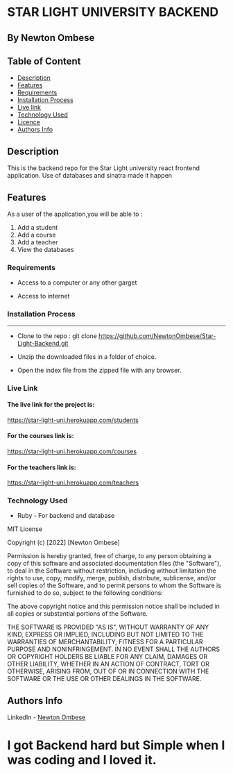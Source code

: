 # STAR LIGHT UNIVERSITY BACKEND

   ## By Newton Ombese

## Table of Content

- [Description](#description)
- [Features](#features)
- [Requirements](#requirements)
- [Installation Process](#installation-Process)
- [Live link](#Live-Link)
- [Technology Used](#technology-Used)
- [Licence](#licence)
- [Authors Info](#Authors-info)

## Description

 <p>This is the backend repo for the Star Light university react frontend application. Use of databases and sinatra made it happen</p>

## Features

As a user of the application,you will be able to :

1. Add a student
2. Add a course
3. Add a teacher
4. View the databases

 ###  Requirements

 * Access to  a computer or any other garget

 * Access to internet

### Installation Process

 ****  
* Clone to the repo : git clone https://github.com/NewtonOmbese/Star-Light-Backend.git

* Unzip the downloaded files in a folder of choice.

* Open the index file from the zipped file with any browser.

### Live Link
#### The live link for the project is: 
https://star-light-uni.herokuapp.com/students

#### For the courses link is:
https://star-light-uni.herokuapp.com/courses

#### For the teachers link is:
https://star-light-uni.herokuapp.com/teachers


### Technology  Used
* Ruby - For backend and database

MIT License

Copyright (c) [2022] [Newton Ombese]

Permission is hereby granted, free of charge, to any person obtaining a copy
of this software and associated documentation files (the "Software"), to deal
in the Software without restriction, including without limitation the rights
to use, copy, modify, merge, publish, distribute, sublicense, and/or sell
copies of the Software, and to permit persons to whom the Software is
furnished to do so, subject to the following conditions:

The above copyright notice and this permission notice shall be included in all
copies or substantial portions of the Software.

THE SOFTWARE IS PROVIDED "AS IS", WITHOUT WARRANTY OF ANY KIND, EXPRESS OR
IMPLIED, INCLUDING BUT NOT LIMITED TO THE WARRANTIES OF MERCHANTABILITY,
FITNESS FOR A PARTICULAR PURPOSE AND NONINFRINGEMENT. IN NO EVENT SHALL THE
AUTHORS OR COPYRIGHT HOLDERS BE LIABLE FOR ANY CLAIM, DAMAGES OR OTHER
LIABILITY, WHETHER IN AN ACTION OF CONTRACT, TORT OR OTHERWISE, ARISING FROM,
OUT OF OR IN CONNECTION WITH THE SOFTWARE OR THE USE OR OTHER DEALINGS IN THE
SOFTWARE.

## Authors Info

LinkedIn - [Newton Ombese](https://www.linkedin.com/in/newton-ombese-570862210/)

# I got Backend hard but Simple when I was coding and I loved it.